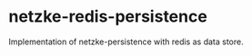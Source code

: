 netzke-redis-persistence
========================

Implementation of netzke-persistence with redis as data store.
